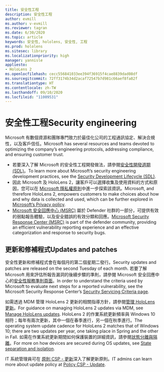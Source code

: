 ```yaml
---
title: 安全性工程
description: 安全性工程
author: evmill
ms.author: v-evmill
ms.reviewer: tagran
ms.date: 6/30/2020
ms.topic: article
keywords: 安全性, hololens, 安全性, 工程
ms.prod: hololens
ms.sitesec: library
ms.localizationpriority: high
manager: yannisle
appliesto:
- HoloLens 2
ms.openlocfilehash: cecc556841033ee394f36915f4cae8839dad08df
ms.sourcegitcommit: 72ff3174b34d2acaf72547b7d981c66aef8fa82f
ms.translationtype: HT
ms.contentlocale: zh-TW
ms.lasthandoff: 09/10/2020
ms.locfileid: "11009531"
---
```

# <span data-ttu-id="0a516-104">安全性工程</span><span class="sxs-lookup"><span data-stu-id="0a516-104">Security engineering</span></span>

<span data-ttu-id="0a516-105">Microsoft 有數個資源和團隊專門致力於最佳化公司的工程通訊協定、解決合規性，以及客戶信任。</span><span class="sxs-lookup"><span data-stu-id="0a516-105">Microsoft has several resources and teams devoted to optimizing the company’s engineering protocols, addressing compliance, and ensuring customer trust.</span></span> 

  * <span data-ttu-id="0a516-106">若要深入了解 Microsoft 的安全性工程開發做法，請參閱[安全性開發週期 (SDL)](https://www.microsoft.com/securityengineering/sdl)。</span><span class="sxs-lookup"><span data-stu-id="0a516-106">To learn more about Microsoft’s security engineering development practices, see the [Security Development Lifecycle (SDL)](https://www.microsoft.com/securityengineering/sdl).</span></span>
  * <span data-ttu-id="0a516-107">因此 Microsoft 及 HoloLens 2，讓客戶可以選擇收集及使用資料的方式和原因，您可以在 [Microsoft 隱私權原則](https://privacy.microsoft.com/)中進一步探索該資訊。</span><span class="sxs-lookup"><span data-stu-id="0a516-107">Microsoft, and therefore HoloLens 2, empowers customers to make choices about how and why data is collected and used, which can be further explored in [Microsoft’s Privacy policy](https://privacy.microsoft.com/).</span></span> 
  * <span data-ttu-id="0a516-108">[Microsoft 安全回應中心 (MSRC)](https://www.microsoft.com/msrc) 屬於 Defender 社群的一部分，可提供有效的弱點報告體驗，以及安全錯誤的有效分類和回應。</span><span class="sxs-lookup"><span data-stu-id="0a516-108">[Microsoft Security Response Center (MSRC)](https://www.microsoft.com/msrc) is part of the defender community, providing an efficient vulnerability reporting experience and an effective categorization and response to security bugs.</span></span> 

## <span data-ttu-id="0a516-109">更新和修補程式</span><span class="sxs-lookup"><span data-stu-id="0a516-109">Updates and patches</span></span>

<span data-ttu-id="0a516-110">安全性更新和修補程式會在每個月的第二個星期二發行。</span><span class="sxs-lookup"><span data-stu-id="0a516-110">Security updates and patches are released on the second Tuesday of each month.</span></span> <span data-ttu-id="0a516-111">若要了解 Microsoft 用來評估所報告漏洞的後續步驟的準則，請參閱 Microsoft 安全回應中心的[安全性服務準則頁面](https://www.microsoft.com/msrc/windows-security-servicing-criteria)。</span><span class="sxs-lookup"><span data-stu-id="0a516-111">In order to understand the criteria used by Microsoft to evaluate next steps for a reported vulnerability, see the Microsoft Security Response Center’s [Security Servicing Criteria page](https://www.microsoft.com/msrc/windows-security-servicing-criteria).</span></span> 

<span data-ttu-id="0a516-112">如需透過 MDM 管理 HoloLens 2 更新的相關指導方針，請參閱[管理 HoloLens 更新](https://docs.microsoft.com/hololens/hololens-updates)。</span><span class="sxs-lookup"><span data-stu-id="0a516-112">For guidance on managing HoloLens 2 updates via MDM, see [Manage HoloLens updates](https://docs.microsoft.com/hololens/hololens-updates).</span></span> <span data-ttu-id="0a516-113">HoloLens 2 的作業系統更新頻率與 Windows 10 相符；每年有兩次更新，其中一個在春季進行，另一個在秋季進行。</span><span class="sxs-lookup"><span data-stu-id="0a516-113">The operating system update cadence for HoloLens 2 matches that of Windows 10; there are two updates per year, one taking place in Spring and the other in Fall.</span></span> <span data-ttu-id="0a516-114">如需在作業系統更新期間如何保護裝置的詳細資訊，請參閱[狀態分離與隔離](security-state-separation-isolation.md)。</span><span class="sxs-lookup"><span data-stu-id="0a516-114">For more on how devices are secured during OS updates, see [State separation and isolation](security-state-separation-isolation.md).</span></span> 

<span data-ttu-id="0a516-115">IT 系統管理員可在 [原則 CSP - 更新](https://docs.microsoft.com/windows/client-management/mdm/policy-csp-update)深入了解更新原則。</span><span class="sxs-lookup"><span data-stu-id="0a516-115">IT admins can learn more about update policy at [Policy CSP - Update](https://docs.microsoft.com/windows/client-management/mdm/policy-csp-update).</span></span> 

